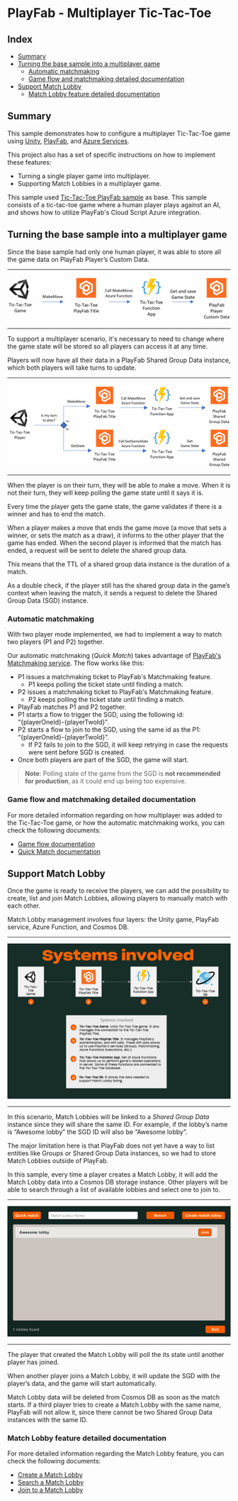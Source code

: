 # PlayFab - Multiplayer Tic-Tac-Toe

## Index

- [Summary](#summary)
- [Turning the base sample into a multiplayer game](#turning-the-base-sample-into-a-multiplayer-game)
  - [Automatic matchmaking](#automatic-matchmaking)
  - [Game flow and matchmaking detailed documentation](#game-flow-and-matchmaking-detailed-documentation)
- [Support Match Lobby](#support-match-lobby)
  - [Match Lobby feature detailed documentation](#match-lobby-feature-detailed-documentation)

## Summary

This sample demonstrates how to configure a multiplayer Tic-Tac-Toe game using [Unity][unity-main-page], [PlayFab][playfab-main-page], and [Azure Services][azure-main-page].

This project also has a set of specific instructions on how to implement these features:

- Turning a single player game into multiplayer.
- Supporting Match Lobbies in a multiplayer game.

This sample used [Tic-Tac-Toe PlayFab sample][tic-tac-toe-base-sample] as base. This sample consists of a tic-tac-toe game where a human player plays against an AI, and shows how to utilize PlayFab's Cloud Script Azure integration.

## Turning the base sample into a multiplayer game

Since the base sample had only one human player, it was able to store all the game data on PlayFab Player’s Custom Data.

---

![Original Move flow][original-make-move-flow]

---

To support a multiplayer scenario, it's necessary to need to change where the game state will be stored so all players can access it at any time.

Players will now have all their data in a PlayFab Shared Group Data instance, which both players will take turns to update.

---

![New Move Flow][new-make-move-flow]

---

When the player is on their turn, they will be able to make a move.
When it is not their turn, they will keep polling the game state until it says it is.

Every time the player gets the game state, the game validates if there is a winner and has to end the match.

When a player makes a move that ends the game move (a move that sets a winner, or sets the match as a draw), it informs to the other player that the game has ended. When the second player is informed that the match has ended, a request will be sent to delete the shared group data.

This means that the TTL of a shared group data instance is the duration of a match.

As a double check, if the player still has the shared group data in the game’s context when leaving the match, it sends a request to delete the Shared Group Data (SGD) instance.

### Automatic matchmaking

With two player mode implemented, we had to implement a way to match two players (P1 and P2) together.

Our automatic matchmaking (*Quick Match*) takes advantage of [PlayFab's Matchmaking service][playfab-matchmaking-doc]. The flow works like this:

- P1 issues a matchmaking ticket to PlayFab's Matchmaking feature.
  - P1 keeps polling the ticket state until finding a match.
- P2 issues a matchmaking ticket to PlayFab's Matchmaking feature.
  - P2 keeps polling the ticket state until finding a match.
- PlayFab matches P1 and P2 together.
- P1 starts a flow to trigger the SGD, using the following id: “{playerOneId}-{playerTwoId}”.
- P2 starts a flow to join to the SGD, using the same id as the P1: “{playerOneId}-{playerTwoId}”.
  - If P2 fails to join to the SGD, it will keep retrying in case the requests were sent before SGD is created.
- Once both players are part of the SGD, the game will start.

> **Note**: Polling state of the game from the SGD is **not recommended for production**, as it could end up being too expensive.

### Game flow and matchmaking detailed documentation

For more detailed information regarding on how multiplayer was added to the Tic-Tac-Toe game, or how the automatic matchmaking works, you can check the following documents:

- [Game flow documentation][game-flow-documentation]
- [Quick Match documentation][quick-play-document]

## Support Match Lobby

Once the game is ready to receive the players, we can add the possibility to create, list and join Match Lobbies, allowing players to manually match with each other.

Match Lobby management involves four layers: the Unity game, PlayFab service, Azure Function, and Cosmos DB.

---

![Match Lobby architecture][match-lobby-high-level-architecture]

---

In this scenario, Match Lobbies will be linked to a *Shared Group Data* instance since they will share the same ID. For example, if the lobby’s name is “Awesome lobby” the SGD ID will also be “Awesome lobby”.

The major limitation here is that PlayFab does not yet have a way to list entities like Groups or Shared Group Data instances, so we had to store Match Lobbies outside of PlayFab.

In this sample, every time a player creates a Match Lobby, it will add the Match Lobby data into a Cosmos DB storage instance. Other players will be able to search through a list of available lobbies and select one to join to.

---

<p align="center">
  <img src="./document-assets/match-lobby-list-preview.png" />
</p>

---

The player that created the Match Lobby will poll the its state until another player has joined.

When another player joins a Match Lobby, it will update the SGD with the player’s data, and the game will start automatically.

Match Lobby data will be deleted from Cosmos DB as soon as the match starts. If a third player tries to create a Match Lobby with the same name, PlayFab will not allow it, since there cannot be two Shared Group Data instances with the same ID.

### Match Lobby feature detailed documentation

For more detailed information regarding the Match Lobby feature, you can check the following documents:

- [Create a Match Lobby][create-match-lobby]
- [Search a Match Lobby][search-match-lobby]
- [Join to a Match Lobby][join-match-lobby]

<!-- URLS -->

[azure-main-page]: https://azure.microsoft.com/
[playfab-main-page]: https://playfab.com/
[playfab-matchmaking-doc]: https://docs.microsoft.com/gaming/playfab/features/multiplayer/matchmaking/
[tic-tac-toe-base-sample]: https://github.com/PlayFab/PlayFab-Samples/tree/master/Samples/Unity/TicTacToe
[unity-main-page]: https://unity.com/

<!-- Internal documents -->
[create-match-lobby]: ./create-match-lobby.md
[join-match-lobby]: ./join-to-the-match-lobby.md
[search-match-lobby]: ./search-match-lobby.md
[quick-play-document]: ./quick-match.md
[game-flow-documentation]: ./game-flow.md

<!-- IMAGES -->
[match-lobby-high-level-architecture]: ./document-assets/high-level-architecture.png
[new-make-move-flow]: ./document-assets/new-make-move-flow.png
[original-make-move-flow]: ./document-assets/original-make-move-flow.png
